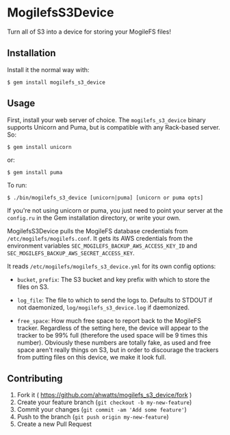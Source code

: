 # MogilefsS3Device

Turn all of S3 into a device for storing your MogileFS files!

## Installation

Install it the normal way with:

    $ gem install mogilefs_s3_device

## Usage

First, install your web server of choice. The `mogilefs_s3_device`
binary supports Unicorn and Puma, but is compatible with any
Rack-based server. So:

    $ gem install unicorn

or:

    $ gem install puma

To run:

    $ ./bin/mogilefs_s3_device [unicorn|puma] [unicorn or puma opts]

If you're not using unicorn or puma, you just need to point your
server at the `config.ru` in the Gem installation directory, or write
your own.

MogilefsS3Device pulls the MogileFS database credentials from
`/etc/mogilefs/mogilefs.conf`. It gets its AWS credentials from the
environment variables `SEC_MOGILEFS_BACKUP_AWS_ACCESS_KEY_ID` and
`SEC_MOGILEFS_BACKUP_AWS_SECRET_ACCESS_KEY`.

It reads `/etc/mogilefs/mogilefs_s3_device.yml` for its own config
options:

- `bucket`, `prefix`: The S3 bucket and key prefix with which to store
  the files on S3.

- `log_file`: The file to which to send the logs to. Defaults to
  STDOUT if not daemonized, `log/mogilefs_s3_device.log` if
  daemonized.

- `free_space`: How much free space to report back to the MogileFS
  tracker. Regardless of the setting here, the device will appear to
  the tracker to be 99% full (therefore the used space will be 9 times
  this number). Obviously these numbers are totally fake, as used and
  free space aren't really things on S3, but in order to discourage
  the trackers from putting files on this device, we make it look
  full.

## Contributing

1. Fork it ( https://github.com/ahwatts/mogilefs_s3_device/fork )
2. Create your feature branch (`git checkout -b my-new-feature`)
3. Commit your changes (`git commit -am 'Add some feature'`)
4. Push to the branch (`git push origin my-new-feature`)
5. Create a new Pull Request
